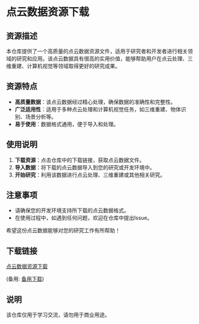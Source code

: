 # 点云数据资源下载

## 资源描述

本仓库提供了一个高质量的点云数据资源文件，适用于研究者和开发者进行相关领域的研究和应用。该点云数据具有很高的实用价值，能够帮助用户在点云处理、三维重建、计算机视觉等领域取得更好的研究成果。

## 资源特点

- **高质量数据**：该点云数据经过精心处理，确保数据的准确性和完整性。
- **广泛适用性**：适用于多种点云处理和计算机视觉任务，如三维重建、物体识别、场景分析等。
- **易于使用**：数据格式通用，便于导入和处理。

## 使用说明

1. **下载资源**：点击仓库中的下载链接，获取点云数据文件。
2. **导入数据**：将下载的点云数据导入到您的研究或开发环境中。
3. **开始研究**：利用该数据进行点云处理、三维重建或其他相关研究。

## 注意事项

- 请确保您的开发环境支持所下载的点云数据格式。
- 在使用过程中，如遇到任何问题，欢迎在仓库中提出Issue。

希望这份点云数据能够对您的研究工作有所帮助！

## 下载链接
[点云数据资源下载](https://pan.quark.cn/s/b64e966ca672) 

(备用: [备用下载](https://pan.baidu.com/s/1Yf0ViPdMoQCPGEBV-HnIrA?pwd=1234))

## 说明

该仓库仅用于学习交流，请勿用于商业用途。
